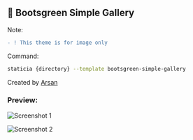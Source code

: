## 🍃 Bootsgreen Simple Gallery

Note:
```diff
- ! This theme is for image only
```

Command:
```sh
staticia {directory} --template bootsgreen-simple-gallery
```

Created by [Arsan](https://arsan.dev)

### Preview:

![Screenshot 1](https://1.bp.blogspot.com/-MfQy5pKQX8M/XrHzSEZnFmI/AAAAAAAAKW0/1u1LI7Dnf5Ez3vPc9VqVFU47nOjY8QzxQCK4BGAsYHg/d/ss1.PNG "Screenshot 1")

![Screenshot 2](https://1.bp.blogspot.com/-VjMjK4MZDLg/XrHzSjRVqMI/AAAAAAAAKW4/SRGQ_KEO5-ITipcfrimMDYKL0e4bEkOaQCK4BGAsYHg/d/ss2.PNG "Screenshot 2")
